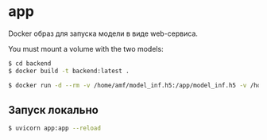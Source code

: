 # app

Docker образ для запуска модели в виде web-сервиса.

You must mount a volume with the two models:
```sh
$ cd backend
$ docker build -t backend:latest .

$ docker run -d --rm -v /home/amf/model_inf.h5:/app/model_inf.h5 -v /home/amf/model_vvp.h5:/app/model_vvp.h5 -p 8080:8080 --name backend backend:latest
```

## Запуск локально
```sh
$ uvicorn app:app --reload
```